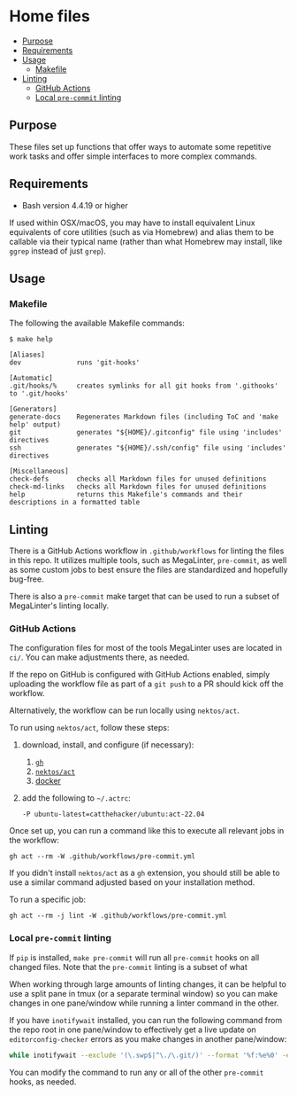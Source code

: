 # Home files

- [Purpose](#purpose)
- [Requirements](#requirements)
- [Usage](#usage)
  - [Makefile](#makefile)
- [Linting](#linting)
  - [GitHub Actions](#github-actions)
  - [Local `pre-commit` linting](#local-pre-commit-linting)

## Purpose

These files set up functions that offer ways to automate some repetitive work tasks and offer simple interfaces to more complex commands.

## Requirements

* Bash version 4.4.19 or higher

If used within OSX/macOS, you may have to install equivalent Linux equivalents of core utilities (such as via Homebrew) and alias them to be callable
via their typical name (rather than what Homebrew may install, like `ggrep` instead of just `grep`).

## Usage

### Makefile

The following the available Makefile commands:

```editorconfig
$ make help

[Aliases]
dev              runs 'git-hooks'

[Automatic]
.git/hooks/%     creates symlinks for all git hooks from '.githooks' to '.git/hooks'

[Generators]
generate-docs    Regenerates Markdown files (including ToC and 'make help' output)
git              generates "${HOME}/.gitconfig" file using 'includes' directives
ssh              generates "${HOME}/.ssh/config" file using 'includes' directives

[Miscellaneous]
check-defs       checks all Markdown files for unused definitions
check-md-links   checks all Markdown files for unused definitions
help             returns this Makefile's commands and their descriptions in a formatted table
```

## Linting

There is a GitHub Actions workflow in `.github/workflows` for linting the files in this repo. It utilizes multiple tools, such as MegaLinter,
`pre-commit`, as well as some custom jobs to best ensure the files are standardized and hopefully bug-free.

There is also a `pre-commit` make target that can be used to run a subset of MegaLinter's linting locally.

### GitHub Actions

The configuration files for most of the tools MegaLinter uses are located in `ci/`. You can make adjustments there, as needed.

If the repo on GitHub is configured with GitHub Actions enabled, simply uploading the workflow file as part of a `git push` to a PR should kick off
the workflow.

Alternatively, the workflow can be run locally using `nektos/act`.

To run using `nektos/act`, follow these steps:
1. download, install, and configure (if necessary):
   1. [`gh`][install `gh`]
   1. [`nektos/act`][install `nektos/act`]
   1. [docker][install docker]
1. add the following to `~/.actrc`:

       -P ubuntu-latest=catthehacker/ubuntu:act-22.04

Once set up, you can run a command like this to execute all relevant jobs in the workflow:

    gh act --rm -W .github/workflows/pre-commit.yml

If you didn't install `nektos/act` as a `gh` extension, you should still be able to use a similar command adjusted based on your installation method.

To run a specific job:

    gh act --rm -j lint -W .github/workflows/pre-commit.yml

### Local `pre-commit` linting

If `pip` is installed, `make pre-commit` will run all `pre-commit` hooks on all changed files. Note that the `pre-commit` linting is a subset of what 

When working through large amounts of linting changes, it can be helpful to use a split pane in tmux (or a separate terminal window) so you can make
changes in one pane/window while running a linter command in the other.

If you have `inotifywait` installed, you can run the following command from the repo root in one pane/window to effectively get a live update on
`editorconfig-checker` errors as you make changes in another pane/window:

```bash
while inotifywait --exclude '(\.swp$|^\./\.git/)' --format '%f:%e%0' -e modify -r .; do pipenv run pre-commit run --color=always ec -a; done
```

You can modify the command to run any or all of the other `pre-commit` hooks, as needed.


[install `gh`]: https://github.com/cli/cli#installation
[install `nektos/act`]: https://github.com/nektos/act#installation
[install docker]: https://docs.docker.com/get-docker/

